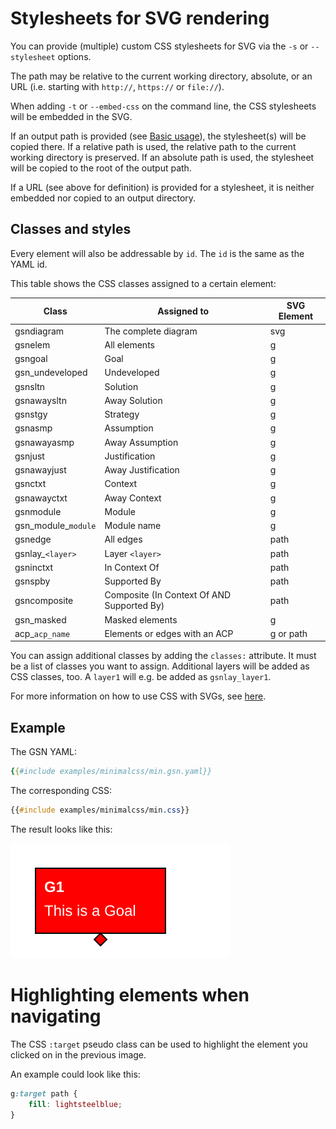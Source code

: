 # Stylesheets for SVG rendering

You can provide (multiple) custom CSS stylesheets for SVG via the `-s` or `--stylesheet` options. 

The path may be relative to the current working directory, absolute, or an URL (i.e. starting with `http://`, `https://` or `file://`).

When adding `-t` or `--embed-css` on the command line, the CSS stylesheets will be embedded in the SVG. 

If an output path is provided (see [Basic usage](./basic_usage.md)), the stylesheet(s) will be copied there.
If a relative path is used, the relative path to the current working directory is preserved. 
If an absolute path is used, the stylesheet will be copied to the root of the output path.

If a URL (see above for definition) is provided for a stylesheet, it is neither embedded nor copied to an output directory.

## Classes and styles

Every element will also be addressable by `id`. The `id` is the same as the YAML id.

This table shows the CSS classes assigned to a certain element:

| Class               | Assigned to                                | SVG Element  |
|---------------------|--------------------------------------------|--------------|
| gsndiagram          | The complete diagram                       | svg          |
| gsnelem             | All elements                               | g            |
| gsngoal             | Goal                                       | g            |
| gsn_undeveloped     | Undeveloped                                | g            |
| gsnsltn             | Solution                                   | g            |
| gsnawaysltn         | Away Solution                              | g            |
| gsnstgy             | Strategy                                   | g            |
| gsnasmp             | Assumption                                 | g            | 
| gsnawayasmp         | Away Assumption                            | g            |
| gsnjust             | Justification                              | g            |
| gsnawayjust         | Away Justification                         | g            |
| gsnctxt             | Context                                    | g            |
| gsnawayctxt         | Away Context                               | g            |
| gsnmodule           | Module                                     | g            |
| gsn_module_`module` | Module name                                | g            |
| gsnedge             | All edges                                  | path         |
| gsnlay_`<layer>`    | Layer `<layer>`                            | path         |
| gsninctxt           | In Context Of                              | path         |
| gsnspby             | Supported By                               | path         | 
| gsncomposite        | Composite (In Context Of AND Supported By) | path         |
| gsn_masked          | Masked elements                            | g            |
| acp_`acp_name`      | Elements or edges with an ACP              | g or path    |      

You can assign additional classes by adding the `classes:` attribute. It must be a list of classes you want to assign. 
Additional layers will be added as CSS classes, too. A `layer1` will e.g. be added as `gsnlay_layer1`.

For more information on how to use CSS with SVGs, see [here](https://developer.mozilla.org/en-US/docs/Web/SVG/Tutorial/SVG_and_CSS).

## Example

The GSN YAML: 

```yaml
{{#include examples/minimalcss/min.gsn.yaml}}
```

The corresponding CSS:

```css
{{#include examples/minimalcss/min.css}}
```

The result looks like this:

![Styled Example](examples/minimalcss/min.gsn.svg)

# Highlighting elements when navigating

The CSS `:target` pseudo class can be used to highlight the element you clicked on in the previous image.

An example could look like this:

```css
g:target path {
    fill: lightsteelblue;
}
```



